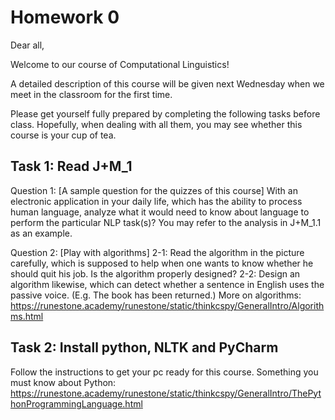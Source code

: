 # Homework 0

Dear all,

Welcome to our course of Computational Linguistics! 

A detailed description of this course will be given next Wednesday when we meet in the classroom for the first time. 

Please get yourself fully prepared by completing the following tasks before class. Hopefully, when dealing with all them, you may see whether this course is your cup of tea.

## Task 1: Read J+M_1

Question 1: [A sample question for the quizzes of this course]
With an electronic application in your daily life, which has the ability to process human language, analyze what it would need to know about language to perform the particular NLP task(s)? You may refer to the analysis in J+M_1.1 as an example.

Question 2: [Play with algorithms]
2-1: Read the algorithm in the picture carefully, which is supposed to help when one wants to know whether he should quit his job. Is the algorithm properly designed?
2-2: Design an algorithm likewise, which can detect whether a sentence in English uses the passive voice. (E.g. The book has been returned.)
More on algorithms: https://runestone.academy/runestone/static/thinkcspy/GeneralIntro/Algorithms.html

## Task 2: Install python, NLTK and PyCharm
Follow the instructions to get your pc ready for this course.
Something you must know about Python: https://runestone.academy/runestone/static/thinkcspy/GeneralIntro/ThePythonProgrammingLanguage.html
